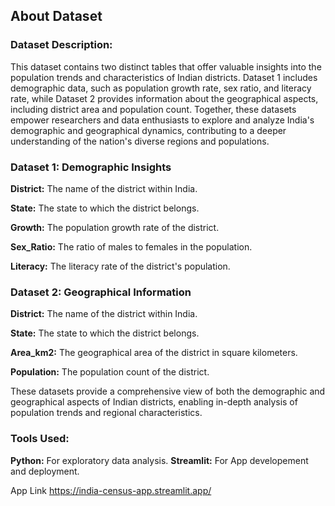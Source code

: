 ## About Dataset
### Dataset Description:

This dataset contains two distinct tables that offer valuable insights into the population trends and characteristics of Indian districts. Dataset 1 includes demographic data, such as population growth rate, sex ratio, and literacy rate, while Dataset 2 provides information about the geographical aspects, including district area and population count. Together, these datasets empower researchers and data enthusiasts to explore and analyze India's demographic and geographical dynamics, contributing to a deeper understanding of the nation's diverse regions and populations.

### Dataset 1: Demographic Insights

**District:** The name of the district within India.

**State:** The state to which the district belongs.

**Growth:** The population growth rate of the district.

**Sex_Ratio:** The ratio of males to females in the population.

**Literacy:** The literacy rate of the district's population.

### Dataset 2: Geographical Information

**District:** The name of the district within India.

**State:** The state to which the district belongs.

**Area_km2:** The geographical area of the district in square kilometers.

**Population:** The population count of the district.

These datasets provide a comprehensive view of both the demographic and geographical aspects of Indian districts, enabling in-depth analysis of population trends and regional characteristics.

### Tools Used:
**Python:** For exploratory data analysis.
**Streamlit:** For App developement and deployment.

App Link https://india-census-app.streamlit.app/
